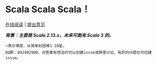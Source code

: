 # Scala Scala Scala！


[在线阅读](https://dreamylost.gitbook.io/question4scala/) | [提出意见](https://github.com/jxnu-liguobin/question4scala)

_**背景：主要是 Scala 2.13.x，未来可能有 Scala 3 的。**_


    ⭐️表示难度，从简单到困难1-10星。
    QQ群：892402908，对答案有想法的可以创建issue或群里讨论。有好的问题也可创建issue。
